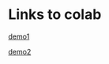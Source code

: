 # Links to colab

[demo1](https://colab.research.google.com/drive/1jgSXhQuzLIPyM8ncKd56JlfnLV0OoQEX?usp=sharing)

[demo2](https://colab.research.google.com/drive/1AvVUMtp7yq9iloE5pINTmwOQ8AYiIJt-?usp=sharing)

